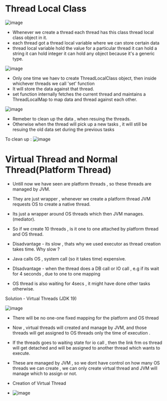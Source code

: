 <h1>Thread Local Class</h1> 

![image](https://github.com/user-attachments/assets/044c82ee-646d-4a52-a704-8807e964949c)

- Whenever we create a thread each thread has this class thread local class object in it.
- each thread got a thread local variable where we can store certain data
- thread local variable hold the value for a particular thread it can hold a string it can hold integer it can hold any object because it's a generic type.

![image](https://github.com/user-attachments/assets/c9dd5a14-5326-4bfa-b0fd-94c69d27ed32)

- Only one time we haev to create ThreadLocalClass object, then inside whichever threads we call 'set' function
- It will store the data against that thread.
- set function internally fetches the current thread and maintains a ThreadLocalMap to map data and thread against each other.


![image](https://github.com/user-attachments/assets/1500d3fe-332b-426e-a529-1bfd04aea78f)

- Remeber to clean up the data , when resuing the threads.
- Otherwise when the thread will pick up a new tasks , it will still be resuing the old data set during the previous tasks

To clean up : 
![image](https://github.com/user-attachments/assets/9a5f0751-534c-4f02-867a-6ff4579672a1)


<h1> Virtual Thread and Normal Thread(Platform Thread)</h1>

- Untill now we have seen are platform threads , so these threads are managed by JVM.
- They are just wrapper , whenever we create a platform thread JVM requests OS to create a native thread.
- Its just a wrapper around OS threads which then JVM manages.(mediator).

- So if we create 10 threads , is it one to one attached by platform thread and OS thread.

- Disadvantage - its slow , thats why we used executor as thread creation takes time.
  Why slow ? 
- Java calls OS , system call (so it takes time) expensive.

- DIsadvantage - when the thread does a DB call or IO call , e.g if its wait for 4 seconds , due to one to one mapping
- OS thread is also waiting for 4secs , it might have done other tasks otherwise.

Solution - Virtual Threads (JDK 19)

![image](https://github.com/user-attachments/assets/7a49d31e-aded-4f68-8c6d-4a87e623943d)

- There will be no one-one fixed mapping for the platform and OS thread 
- Now , virtual threads will created and manage by JVM, and those threads will get assigned to OS threads
only the time of execution .

- If the threads goes to waiting state for io call , then the link frm os thread will get detached and will be assigned to 
another thread which wants to execute.
- These are managed by JVM , so we dont have control on how many OS threads we can create , we can only create virtual thread and JVM will manage which to assign or not.

- Creation of Virtual Thread

- ![image](https://github.com/user-attachments/assets/0c31f4fb-cebb-4e61-8302-6efbef6bf9c1)

